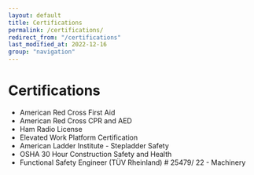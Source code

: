 ```yaml
---
layout: default
title: Certifications
permalink: /certifications/
redirect_from: "/certifications"
last_modified_at: 2022-12-16
group: "navigation"
---
```


# Certifications
*   American Red Cross First Aid
*   American Red Cross CPR and AED
*   Ham Radio License
*   Elevated Work Platform Certification
*   American Ladder Institute - Stepladder Safety
*   OSHA 30 Hour Construction Safety and Health
*   Functional Safety Engineer (TÜV Rheinland) # 25479/ 22 - Machinery
